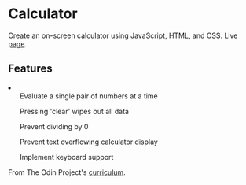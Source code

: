# Calculator
Create an on-screen calculator using JavaScript, HTML, and CSS.
Live <a href="https://alexhc30.github.io/Calculator/">page</a>.

## Features
<li>
  <ul>Evaluate a single pair of numbers at a time</ul>
  <ul>Pressing 'clear' wipes out all data</ul>
  <ul>Prevent dividing by 0</ul>
  <ul>Prevent text overflowing calculator display</ul>
  <ul>Implement keyboard support</ul>
</li>

From The Odin Project's <a href="https://www.theodinproject.com/lessons/foundations-calculator">curriculum</a>.

